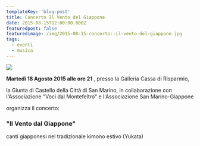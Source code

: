 ```yaml
---
templateKey: 'blog-post'
title: Concerto Il Vento del Giappone
date: 2015-08-15T12:00:00.000Z
featuredpost: false
featuredimage: /img/2015-08-15-concerto:-il-vento-del-giappone.jpg
tags:
  - eventi
  - musica
---
```



![](/img/2015-08-15-concerto:-il-vento-del-giappone.jpg)

**Martedì 18 Agosto 2015 alle ore 21** , presso la Galleria Cassa di Risparmio, 

la Giunta di Castello della Città di San Marino, in collaborazione con l'Associazione "Voci dal Montefeltro" e l'Associazione San Marino-Giappone 

organizza il concerto: 

### "Il Vento dal Giappone" 

canti giapponesi nel tradizionale kimono estivo (Yukata) 

